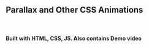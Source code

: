 <h2>Parallax and Other CSS Animations</h2>
<br>
<h4>Built with HTML, CSS, JS. Also contains Demo video</h4>
